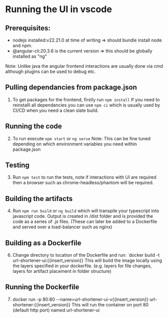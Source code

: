 # Running the UI in vscode

## Prerequisites:
- nodejs installed:v22.21.0 at time of writing => should bundle install node and npm.
- @angular-cli:20.3.6 is the current version => this should be globally installed as "ng"

Note: Unlike java the angular frontend interactions are usually done via cmd although plugins can be used to debug etc.

## Pulling dependancies from package.json
1) To get packages for the frontend, firstly run `npm install`
If you need to reinstalll all dependancies you can use `npm ci` which is usually used by CI/CD when you need a clean slate build.

## Running the code
2) To run execute `npm start` or `ng serve`
Note: This can be fine tuned depending on which environment variables you need within package.json

## Testing
3) Run `npm test` to run the tests, note if interactions with UI are required then a browser such as chrome-headless/phantom will be required.

## Building the artifacts
4) Run `npm run build` or `ng build` which will transpile your typescript into javascript code.
Output is created in /dist folder and is provided the code as a series of .js files. (These can later be added to a Dockerfile and served over a load-balancer such as nginx)

## Building as a Dockerfile
6) Change directory to location of the Dockerfile and run: `docker build -t url-shortener-ui:{{insert_version}}
   This will build the image locally using the layers specified in your dockerfile. (e.g. layers for file changes, layers for artifact placement in folder structure)

## Running the Dockerfile
7) docker run -p 80:80 --name=url-shortener-ui-v{{insert_version}} url-shortener:{{insert_version}}
   This will run the container on port 80 (default http port) named url-shortener-ui